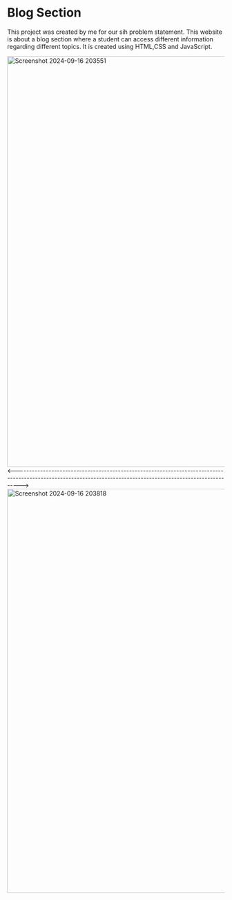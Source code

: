 # Blog Section

This project was created by me for our sih problem statement. This website is about a blog section where a student can access different information regarding different topics. It is created using HTML,CSS and JavaScript.

<img width="952" alt="Screenshot 2024-09-16 203551" src="https://github.com/user-attachments/assets/d0fbd736-8c6d-4f96-908c-a9456052b9aa">
<-------------------------------------------------------------------------------------------------------------------------------------------------------------->

<img width="937" alt="Screenshot 2024-09-16 203818" src="https://github.com/user-attachments/assets/2d918b8f-61de-4195-b1ee-101e414dbbdf">
